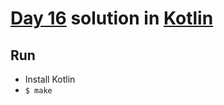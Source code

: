 # [Day 16](https://adventofcode.com/2021/day/16) solution in [Kotlin](https://kotlinlang.org/)

## Run

- Install Kotlin
- `$ make`
